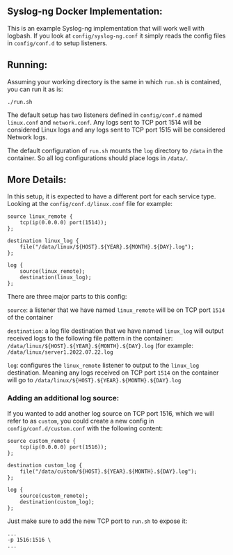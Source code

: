 ## Syslog-ng Docker Implementation:

This is an example Syslog-ng implementation that will work well with logbash. If you look at `config/syslog-ng.conf` it simply reads the config files in `config/conf.d` to setup listeners.

## Running:

Assuming your working directory is the same in which `run.sh` is contained, you can run it as is:

```
./run.sh
```

The default setup has two listeners defined in `config/conf.d` named `linux.conf` and `network.conf`. Any logs sent to TCP port 1514 will be considered Linux logs and any logs sent to TCP port 1515 will be considered Network logs.

The default configuration of `run.sh` mounts the `log` directory to `/data` in the container. So all log configurations should place logs in `/data/`.

## More Details:

In this setup, it is expected to have a different port for each service type. Looking at the `config/conf.d/linux.conf` file for example:

```
source linux_remote {
    tcp(ip(0.0.0.0) port(1514));
};

destination linux_log {
    file("/data/linux/${HOST}.${YEAR}.${MONTH}.${DAY}.log");
};

log {
    source(linux_remote);
    destination(linux_log);
};
```

There are three major parts to this config:

`source`: a listener that we have named `linux_remote` will be on TCP port `1514` of the container

`destination`: a log file destination that we have named `linux_log` will output received logs to the following file pattern in the container: `/data/linux/${HOST}.${YEAR}.${MONTH}.${DAY}.log` (for example: `/data/linux/server1.2022.07.22.log`

`log`: configures the `linux_remote` listener to output to the `linux_log` destination. Meaning any logs received on TCP port `1514` on the container will go to `/data/linux/${HOST}.${YEAR}.${MONTH}.${DAY}.log`

### Adding an additional log source:

If you wanted to add another log source on TCP port 1516, which we will refer to as `custom`, you could create a new config in `config/conf.d/custom.conf` with the following content:

```
source custom_remote {
    tcp(ip(0.0.0.0) port(1516));
};

destination custom_log {
    file("/data/custom/${HOST}.${YEAR}.${MONTH}.${DAY}.log");
};

log {
    source(custom_remote);
    destination(custom_log);
};
```

Just make sure to add the new TCP port to `run.sh` to expose it:

```
...
-p 1516:1516 \
...
```
